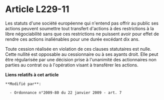 # Article L229-11

Les statuts d'une société européenne        qui n'entend pas offrir au public ses actions peuvent soumettre tout transfert
d'actions à des restrictions à la libre négociabilité sans que ces restrictions ne puissent avoir pour effet de rendre ces
actions inaliénables pour une durée excédant dix ans. 

Toute cession réalisée en violation de ces clauses statutaires est nulle. Cette nullité est opposable au cessionnaire ou à
ses ayants droit. Elle peut être régularisée par une décision prise à l'unanimité des actionnaires non parties au contrat ou
à l'opération visant à transférer les actions.

**Liens relatifs à cet article**

	**Modifié par**:

	  - Ordonnance n°2009-80 du 22 janvier 2009 - art. 7
